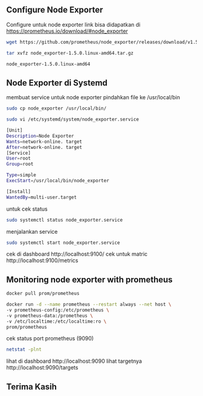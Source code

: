 ## Configure Node Exporter

Configure untuk node exporter link bisa didapatkan di https://prometheus.io/download/#node_exporter

```sh
wget https://github.com/prometheus/node_exporter/releases/download/v1.5.0/node_exporter-1.5.0.linux-amd64.tar.gz
```

```sh
tar xvfz node_exporter-1.5.0.linux-amd64.tar.gz 
```

```sh
node_exporter-1.5.0.linux-amd64
```

## Node Exporter di Systemd

membuat service untuk node exporter
pindahkan file ke /usr/local/bin

```sh
sudo cp node_exporter /usr/local/bin/
```

```sh
sudo vi /etc/systemd/system/node_exporter.service
```

```bash
[Unit]
Description=Node Exporter
Wants=network-online. target
After=network-online. target
[Service]
User=root
Group=root

Type=simple
ExecStart=/usr/local/bin/node_exporter

[Install]
WantedBy=multi-user.target
```

untuk cek status

```sh
sudo systemctl status node_exporter.service
```

menjalankan service

```sh
sudo systemctl start node_exporter.service
```
cek di dashboard http://localhost:9100/
cek untuk matric http://localhost:9100/metrics

## Monitoring node exporter with prometheus

```sh
docker pull prom/prometheus
```

```sh
docker run -d --name prometheus --restart always --net host \
-v prometheus-config:/etc/prometheus \
-v prometheus-data:/prometheus \
-v /etc/localtime:/etc/localtime:ro \
prom/prometheus
```

cek status port prometheus (9090)

```sh
netstat -plnt
```

lihat di dashboard http://localhost:9090
lihat targetnya http://localhost:9090/targets

## Terima Kasih
